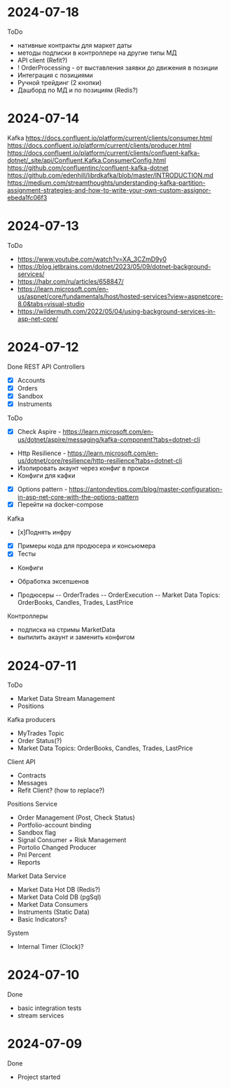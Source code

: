 # 2024-07-18
ToDo
- нативные контракты для маркет даты
- методы подписки в контроллере на другие типы МД
- API client (Refit?)
- ! OrderProcessing - от выставления заявки до движения в позиции
- Интеграция с позициями
- Ручной трейдинг (2 кнопки)
- Дашборд по МД и по позициям (Redis?)


# 2024-07-14

Kafka
https://docs.confluent.io/platform/current/clients/consumer.html
https://docs.confluent.io/platform/current/clients/producer.html
https://docs.confluent.io/platform/current/clients/confluent-kafka-dotnet/_site/api/Confluent.Kafka.ConsumerConfig.html
https://github.com/confluentinc/confluent-kafka-dotnet
https://github.com/edenhill/librdkafka/blob/master/INTRODUCTION.md
https://medium.com/streamthoughts/understanding-kafka-partition-assignment-strategies-and-how-to-write-your-own-custom-assignor-ebeda1fc06f3


# 2024-07-13

ToDo
- https://www.youtube.com/watch?v=XA_3CZmD9y0
- https://blog.jetbrains.com/dotnet/2023/05/09/dotnet-background-services/
- https://habr.com/ru/articles/658847/
- https://learn.microsoft.com/en-us/aspnet/core/fundamentals/host/hosted-services?view=aspnetcore-8.0&tabs=visual-studio
- https://wildermuth.com/2022/05/04/using-background-services-in-asp-net-core/

# 2024-07-12

Done
REST API Controllers
- [x] Accounts
- [x] Orders
- [x] Sandbox
- [x] Instruments

ToDo
- [x] Check Aspire - https://learn.microsoft.com/en-us/dotnet/aspire/messaging/kafka-component?tabs=dotnet-cli
- Http Resilience - https://learn.microsoft.com/en-us/dotnet/core/resilience/http-resilience?tabs=dotnet-cli
- Изолировать акаунт через конфиг в прокси
- Конфиги для кафки

- [x] Options pattern - https://antondevtips.com/blog/master-configuration-in-asp-net-core-with-the-options-pattern
- [x] Перейти на docker-compose 

Kafka
- [x]Поднять инфру
- [x] Примеры кода для продюсера и консьюмера
- [x] Тесты
- Конфиги
- Обработка эксепшенов

- Продюсеры
-- OrderTrades
-- OrderExecution
-- Market Data Topics: OrderBooks, Candles, Trades, LastPrice

Контроллеры
- подписка на стримы MarketData
- выпилить акаунт и заменить конфигом


# 2024-07-11

ToDo

- Market Data Stream Management
- Positions

Kafka producers
- MyTrades Topic
- Order Status(?)
- Market Data Topics: OrderBooks, Candles, Trades, LastPrice

Client API
- Contracts
- Messages
- Refit Client? (how to replace?)

Positions Service
- Order Management (Post, Check Status)
- Portfolio-account binding
- Sandbox flag
- Signal Consumer + Risk Management
- Portolio Changed Producer
- Pnl Percent
- Reports

Market Data Service
- Market Data Hot DB (Redis?)
- Market Data Cold DB (pgSql)
- Market Data Consumers
- Instruments (Static Data)
- Basic Indicators?

System
- Internal Timer (Clock)?


# 2024-07-10

Done
- basic integration tests
- stream services


# 2024-07-09

Done
- Project started






